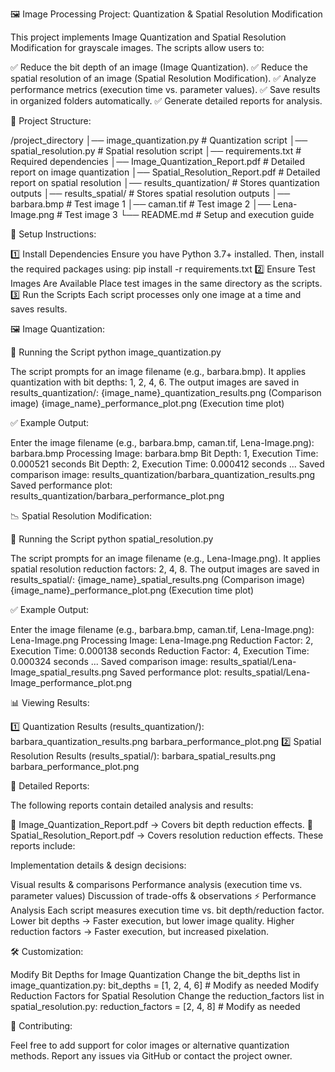 🖼 Image Processing Project: Quantization & Spatial Resolution Modification

This project implements Image Quantization and Spatial Resolution Modification for grayscale images. The scripts allow users to:

✅ Reduce the bit depth of an image (Image Quantization).
✅ Reduce the spatial resolution of an image (Spatial Resolution Modification).
✅ Analyze performance metrics (execution time vs. parameter values).
✅ Save results in organized folders automatically.
✅ Generate detailed reports for analysis.

📂 Project Structure:

/project_directory
│── image_quantization.py              # Quantization script
│── spatial_resolution.py              # Spatial resolution script
│── requirements.txt                   # Required dependencies
│── Image_Quantization_Report.pdf      # Detailed report on image quantization
│── Spatial_Resolution_Report.pdf      # Detailed report on spatial resolution
│── results_quantization/              # Stores quantization outputs
│── results_spatial/                    # Stores spatial resolution outputs
│── barbara.bmp                         # Test image 1
│── caman.tif                           # Test image 2
│── Lena-Image.png                      # Test image 3
└── README.md                           # Setup and execution guide

🔧 Setup Instructions:

1️⃣ Install Dependencies
Ensure you have Python 3.7+ installed. Then, install the required packages using:
pip install -r requirements.txt
2️⃣ Ensure Test Images Are Available
Place test images in the same directory as the scripts.
3️⃣ Run the Scripts
Each script processes only one image at a time and saves results.

🖼 Image Quantization:

📌 Running the Script
python image_quantization.py

The script prompts for an image filename (e.g., barbara.bmp).
It applies quantization with bit depths: 1, 2, 4, 6.
The output images are saved in results_quantization/:
{image_name}_quantization_results.png (Comparison image)
{image_name}_performance_plot.png (Execution time plot)

✅ Example Output:

Enter the image filename (e.g., barbara.bmp, caman.tif, Lena-Image.png): barbara.bmp
Processing Image: barbara.bmp
Bit Depth: 1, Execution Time: 0.000521 seconds
Bit Depth: 2, Execution Time: 0.000412 seconds
...
Saved comparison image: results_quantization/barbara_quantization_results.png
Saved performance plot: results_quantization/barbara_performance_plot.png

📉 Spatial Resolution Modification:

📌 Running the Script
python spatial_resolution.py

The script prompts for an image filename (e.g., Lena-Image.png).
It applies spatial resolution reduction factors: 2, 4, 8.
The output images are saved in results_spatial/:
{image_name}_spatial_results.png (Comparison image)
{image_name}_performance_plot.png (Execution time plot)

✅ Example Output:

Enter the image filename (e.g., barbara.bmp, caman.tif, Lena-Image.png): Lena-Image.png
Processing Image: Lena-Image.png
Reduction Factor: 2, Execution Time: 0.000138 seconds
Reduction Factor: 4, Execution Time: 0.000324 seconds
...
Saved comparison image: results_spatial/Lena-Image_spatial_results.png
Saved performance plot: results_spatial/Lena-Image_performance_plot.png

📊 Viewing Results:

1️⃣ Quantization Results (results_quantization/):
barbara_quantization_results.png
barbara_performance_plot.png
2️⃣ Spatial Resolution Results (results_spatial/):
barbara_spatial_results.png
barbara_performance_plot.png

📜 Detailed Reports:

The following reports contain detailed analysis and results:

📄 Image_Quantization_Report.pdf → Covers bit depth reduction effects.
📄 Spatial_Resolution_Report.pdf → Covers resolution reduction effects.
These reports include:

Implementation details & design decisions:

Visual results & comparisons
Performance analysis (execution time vs. parameter values)
Discussion of trade-offs & observations
⚡ Performance Analysis
Each script measures execution time vs. bit depth/reduction factor.
Lower bit depths → Faster execution, but lower image quality.
Higher reduction factors → Faster execution, but increased pixelation.

🛠 Customization:

Modify Bit Depths for Image Quantization
Change the bit_depths list in image_quantization.py:
bit_depths = [1, 2, 4, 6]  # Modify as needed
Modify Reduction Factors for Spatial Resolution
Change the reduction_factors list in spatial_resolution.py:
reduction_factors = [2, 4, 8]  # Modify as needed

🤝 Contributing:

Feel free to add support for color images or alternative quantization methods.
Report any issues via GitHub or contact the project owner.


